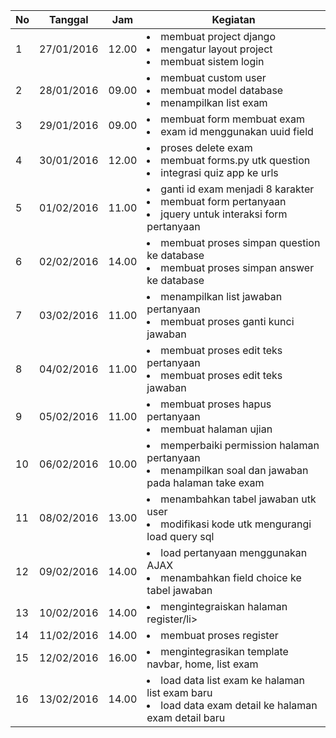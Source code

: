 | No | Tanggal    | Jam   | Kegiatan                                                                   |
|----|------------|-------|----------------------------------------------------------------------------|
| 1  | 27/01/2016 | 12.00 | <li>membuat project django</li><li>mengatur layout project</li> <li>membuat sistem login</li>|
| 2  | 28/01/2016 | 09.00 | <li>membuat custom user</li><li>membuat model database</li><li>menampilkan list exam</li>|
| 3  | 29/01/2016 | 09.00 | <li>membuat form membuat exam</li><li>exam id menggunakan uuid field</li>|
| 4  | 30/01/2016 | 12.00 | <li>proses delete exam</li><li>membuat forms.py utk question</li><li>integrasi quiz app ke urls</li>|
| 5  | 01/02/2016 | 11.00 | <li>ganti id exam menjadi 8 karakter</li><li>membuat form pertanyaan</li><li>jquery untuk interaksi form pertanyaan</li>|
| 6  | 02/02/2016 | 14.00 | <li>membuat proses simpan question ke database</li><li>membuat proses simpan answer ke database</li>|
| 7  | 03/02/2016 | 11.00 | <li>menampilkan list jawaban pertanyaan</li><li>membuat proses ganti kunci jawaban</li>|
| 8  | 04/02/2016 | 11.00 | <li>membuat proses edit teks pertanyaan</li><li>membuat proses edit teks jawaban</li>|
| 9  | 05/02/2016 | 11.00 | <li>membuat proses hapus pertanyaan</li><li>membuat halaman ujian</li>|
| 10 | 06/02/2016 | 10.00 | <li>memperbaiki permission halaman pertanyaan</li><li>menampilkan soal dan jawaban pada halaman take exam</li>|
| 11 | 08/02/2016 | 13.00 | <li>menambahkan tabel jawaban utk user</li><li>modifikasi kode utk mengurangi load query sql</li>|
| 12 | 09/02/2016 | 14.00 | <li>load pertanyaan menggunakan AJAX</li><li>menambahkan field choice ke tabel jawaban</li>|
| 13 | 10/02/2016 | 14.00 | <li>mengintegraiskan halaman register/li>|
| 14 | 11/02/2016 | 14.00 | <li>membuat proses register</li> |
| 15 | 12/02/2016 | 16.00 | <li>mengintegrasikan template navbar, home, list exam </li> |
| 16 | 13/02/2016 | 14.00 | <li>load data list exam ke halaman list exam baru </li><li>load data exam detail ke halaman exam detail baru </li> |